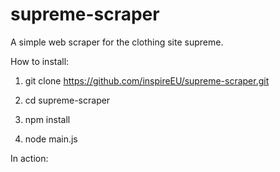 # supreme-scraper
A simple web scraper for the clothing site supreme.

How to install:

1. git clone https://github.com/inspireEU/supreme-scraper.git

2. cd supreme-scraper

3. npm install

4. node main.js

In action:




